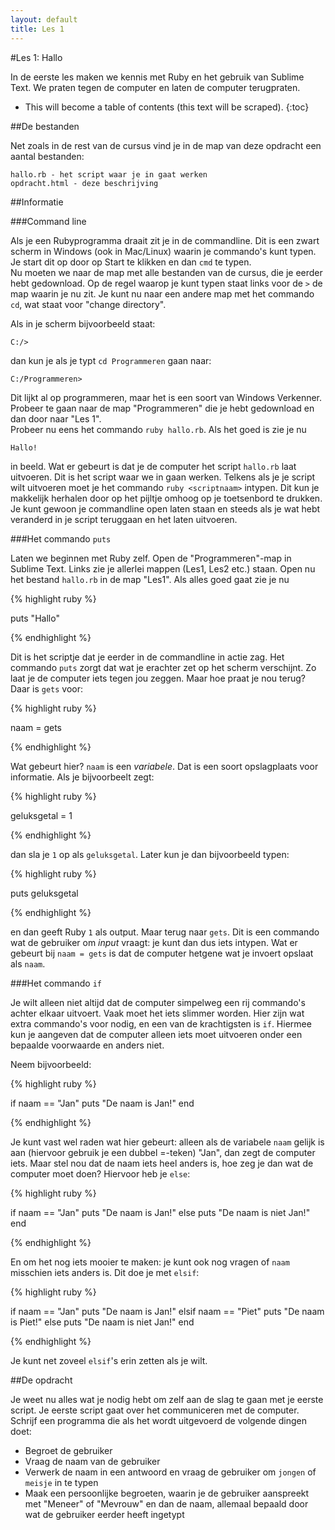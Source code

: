 ```yaml
---
layout: default
title: Les 1
---
```


#Les 1: Hallo

In de eerste les maken we kennis met Ruby en het gebruik van Sublime Text. We praten tegen de computer en laten de computer terugpraten.

* This will become a table of contents (this text will be scraped).
{:toc}

##De bestanden

Net zoals in de rest van de cursus vind je in de map van deze opdracht een aantal bestanden:

    hallo.rb - het script waar je in gaat werken
    opdracht.html - deze beschrijving

##Informatie

###Command line

Als je een Rubyprogramma draait zit je in de commandline. Dit is een zwart scherm in Windows (ook in Mac/Linux) waarin je commando's kunt typen. Je start dit op door op Start te klikken en dan `cmd` te typen.  
Nu moeten we naar de map met alle bestanden van de cursus, die je eerder hebt gedownload. Op de regel waarop je kunt typen staat links voor de `>` de map waarin je nu zit. Je kunt nu naar een andere map met het commando `cd`, wat staat voor "change directory".

Als in je scherm bijvoorbeeld staat:

    C:/>

dan kun je als je typt `cd Programmeren` gaan naar:

    C:/Programmeren>

Dit lijkt al op programmeren, maar het is een soort van Windows Verkenner. Probeer te gaan naar de map "Programmeren" die je hebt gedownload en dan door naar "Les 1".  
Probeer nu eens het commando `ruby hallo.rb`. Als het goed is zie je nu

    Hallo!

in beeld. Wat er gebeurt is dat je de computer het script `hallo.rb` laat uitvoeren. Dit is het script waar we in gaan werken. Telkens als je je script wilt uitvoeren moet je het commando `ruby <scriptnaam>` intypen. Dit kun je makkelijk herhalen door op het pijltje omhoog op je toetsenbord te drukken. Je kunt gewoon je commandline open laten staan en steeds als je wat hebt veranderd in je script teruggaan en het laten uitvoeren.

###Het commando `puts`

Laten we beginnen met Ruby zelf. Open de "Programmeren"-map in Sublime Text. Links zie je allerlei mappen (Les1, Les2 etc.) staan. Open nu het bestand `hallo.rb` in de map "Les1". Als alles goed gaat zie je nu

{% highlight ruby %}

puts "Hallo"

{% endhighlight %}

Dit is het scriptje dat je eerder in de commandline in actie zag. Het commando `puts` zorgt dat wat je erachter zet op het scherm verschijnt. Zo laat je de computer iets tegen jou zeggen. Maar hoe praat je nou terug? Daar is `gets` voor:

{% highlight ruby %}

naam = gets

{% endhighlight %}

Wat gebeurt hier? `naam` is een *variabele*. Dat is een soort opslagplaats voor informatie. Als je bijvoorbeelt zegt:


{% highlight ruby %}

geluksgetal = 1

{% endhighlight %}

dan sla je `1` op als `geluksgetal`. Later kun je dan bijvoorbeeld typen:


{% highlight ruby %}

puts geluksgetal

{% endhighlight %}

en dan geeft Ruby `1` als output. Maar terug naar `gets`. Dit is een commando wat de gebruiker om *input* vraagt: je kunt dan dus iets intypen. Wat er gebeurt bij `naam = gets` is dat de computer hetgene wat je invoert opslaat als `naam`.

###Het commando `if`

Je wilt alleen niet altijd dat de computer simpelweg een rij commando's achter elkaar uitvoert. Vaak moet het iets slimmer worden. Hier zijn wat extra commando's voor nodig, en een van de krachtigsten is `if`. Hiermee kun je aangeven dat de computer alleen iets moet uitvoeren onder een bepaalde voorwaarde en anders niet.

Neem bijvoorbeeld:

{% highlight ruby %}

if naam == "Jan"
    puts "De naam is Jan!"
end

{% endhighlight %}

Je kunt vast wel raden wat hier gebeurt: alleen als de variabele `naam` gelijk is aan (hiervoor gebruik je een dubbel =-teken) "Jan", dan zegt de computer iets. Maar stel nou dat de naam iets heel anders is, hoe zeg je dan wat de computer moet doen? Hiervoor heb je `else`:

{% highlight ruby %}

if naam == "Jan"
    puts "De naam is Jan!"
else
    puts "De naam is niet Jan!"
end

{% endhighlight %}

En om het nog iets mooier te maken: je kunt ook nog vragen of `naam` misschien iets anders is. Dit doe je met `elsif`:

{% highlight ruby %}

if naam == "Jan"
    puts "De naam is Jan!"
elsif naam == "Piet"
    puts "De naam is Piet!"
else
    puts "De naam is niet Jan!"
end

{% endhighlight %}

Je kunt net zoveel `elsif`'s erin zetten als je wilt.

##De opdracht

Je weet nu alles wat je nodig hebt om zelf aan de slag te gaan met je eerste script. Je eerste script gaat over het communiceren met de computer. Schrijf een programma die als het wordt uitgevoerd de volgende dingen doet:

* Begroet de gebruiker
* Vraag de naam van de gebruiker
* Verwerk de naam in een antwoord en vraag de gebruiker om `jongen` of `meisje` in te typen
* Maak een persoonlijke begroeten, waarin je de gebruiker aanspreekt met "Meneer" of "Mevrouw" en dan de naam, allemaal bepaald door wat de gebruiker eerder heeft ingetypt


